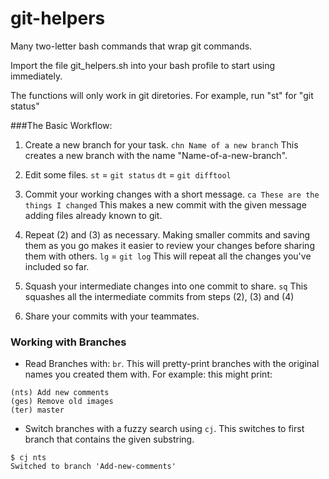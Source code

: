 # git-helpers
Many two-letter bash commands that wrap git commands.

Import the file git_helpers.sh into your bash profile to start using immediately. 

The functions will only work in git diretories. For example, run "st" for "git status"

###The Basic Workflow:
1. Create a new branch for your task. 
```chn Name of a new branch```
  This creates a new branch with the name "Name-of-a-new-branch".

2. Edit some files.
  `st` = `git status`
  `dt` = `git difftool`

3. Commit your working changes with a short message.
  ```ca These are the things I changed```
  This makes a new commit with the given message adding files already known to git.

4. Repeat (2) and (3) as necessary.
  Making smaller commits and saving them as you go makes it easier to review your changes before sharing them with others.
  `lg` = `git log`
  This will repeat all the changes you've included so far.

5. Squash your intermediate changes into one commit to share. `sq` This squashes all the intermediate commits from steps (2), (3) and (4)

6. Share your commits with your teammates. 

### Working with Branches 

+ Read Branches with: `br`. This will pretty-print branches with the original names you created them with. For example: this might print:

```
(nts) Add new comments
(ges) Remove old images
(ter) master
```

+ Switch branches with a fuzzy search using `cj`. This switches to first branch that contains the given substring.
```
$ cj nts
Switched to branch 'Add-new-comments'
```

